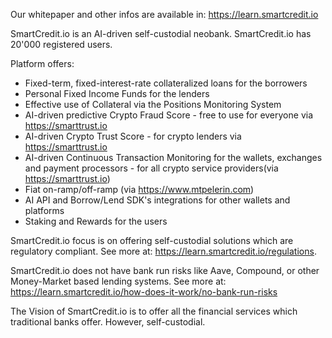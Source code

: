 Our whitepaper and other infos are available in: https://learn.smartcredit.io

SmartCredit.io is an AI-driven self-custodial neobank. SmartCredit.io has 20'000 registered users.

Platform offers:
- Fixed-term, fixed-interest-rate collateralized loans for the borrowers
- Personal Fixed Income Funds for the lenders
- Effective use of Collateral via the Positions Monitoring System
- AI-driven predictive Crypto Fraud Score - free to use for everyone via https://smarttrust.io
- AI-driven Crypto Trust Score - for crypto lenders via https://smarttrust.io
- AI-driven Continuous Transaction Monitoring for the wallets, exchanges and payment processors  - for all crypto service providers(via https://smarttrust.io)
- Fiat on-ramp/off-ramp (via https://www.mtpelerin.com)
- AI API and Borrow/Lend SDK's integrations for other wallets and platforms
- Staking and Rewards for the users

SmartCredit.io focus is on offering self-custodial solutions which are regulatory compliant. See more at: https://learn.smartcredit.io/regulations. 

SmartCredit.io does not have bank run risks like Aave, Compound, or other Money-Market based lending systems. See more at: https://learn.smartcredit.io/how-does-it-work/no-bank-run-risks

The Vision of SmartCredit.io is to offer all the financial services which traditional banks offer. However, self-custodial. 
